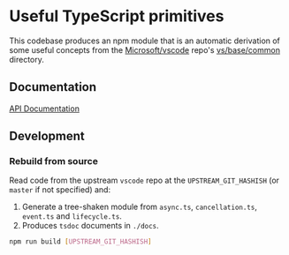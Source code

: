 # Useful TypeScript primitives

This codebase produces an npm module that is an automatic derivation of some useful concepts from the [Microsoft/vscode](https://github.com/Microsoft/vscode) repo's [vs/base/common](https://github.com/Microsoft/vscode/tree/master/src/vs/base/common) directory.

## Documentation

[API Documentation](./docs)

## Development

### Rebuild from source

Read code from the upstream `vscode` repo at the `UPSTREAM_GIT_HASHISH` (or `master` if not specified) and:

1. Generate a tree-shaken module from `async.ts`, `cancellation.ts`, `event.ts` and `lifecycle.ts`.
2. Produces `tsdoc` documents in `./docs`.

```sh
npm run build [UPSTREAM_GIT_HASHISH]
```
